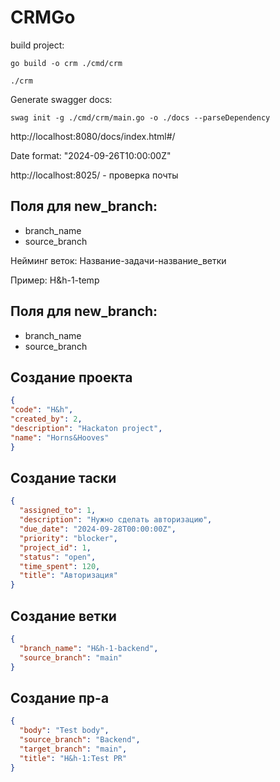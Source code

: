 # CRMGo

build project:
```shell
go build -o crm ./cmd/crm
```
```shell
./crm
```

Generate swagger docs:
```shell
swag init -g ./cmd/crm/main.go -o ./docs --parseDependency
```

http://localhost:8080/docs/index.html#/

Date format:
"2024-09-26T10:00:00Z"

http://localhost:8025/ - проверка почты

## Поля для new_branch:
 - branch_name
 - source_branch

Нейминг веток: Название-задачи-название_ветки

Пример: H&h-1-temp

## Поля для new_branch:
- branch_name
- source_branch




## Создание проекта
```json
{
"code": "H&h",
"created_by": 2,
"description": "Hackaton project",
"name": "Horns&Hooves"
}
```

## Создание таски
```json
{
  "assigned_to": 1,
  "description": "Нужно сделать авторизацию",
  "due_date": "2024-09-28T00:00:00Z",
  "priority": "blocker",
  "project_id": 1,
  "status": "open",
  "time_spent": 120,
  "title": "Авторизация"
}
```

## Создание ветки
```json
{
  "branch_name": "H&h-1-backend",
  "source_branch": "main"
}
```

## Создание пр-а
```json
{
  "body": "Test body",
  "source_branch": "Backend",
  "target_branch": "main",
  "title": "H&h-1:Test PR"
}
```
